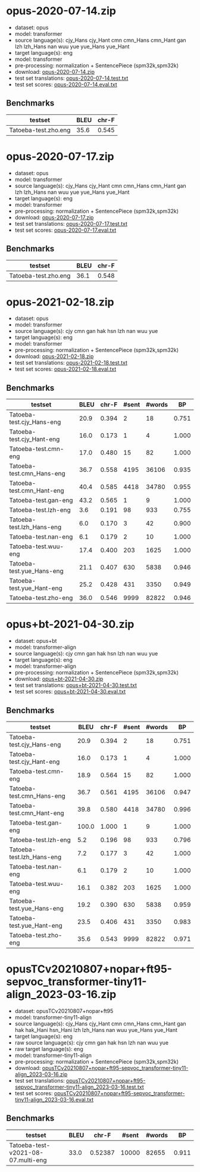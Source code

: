 # opus-2020-07-14.zip

* dataset: opus
* model: transformer
* source language(s): cjy_Hans cjy_Hant cmn cmn_Hans cmn_Hant gan lzh lzh_Hans nan wuu yue yue_Hans yue_Hant
* target language(s): eng
* model: transformer
* pre-processing: normalization + SentencePiece (spm32k,spm32k)
* download: [opus-2020-07-14.zip](https://object.pouta.csc.fi/Tatoeba-MT-models/zho-eng/opus-2020-07-14.zip)
* test set translations: [opus-2020-07-14.test.txt](https://object.pouta.csc.fi/Tatoeba-MT-models/zho-eng/opus-2020-07-14.test.txt)
* test set scores: [opus-2020-07-14.eval.txt](https://object.pouta.csc.fi/Tatoeba-MT-models/zho-eng/opus-2020-07-14.eval.txt)

## Benchmarks

| testset               | BLEU  | chr-F |
|-----------------------|-------|-------|
| Tatoeba-test.zho.eng 	| 35.6 	| 0.545 |








# opus-2020-07-17.zip

* dataset: opus
* model: transformer
* source language(s): cjy_Hans cjy_Hant cmn cmn_Hans cmn_Hant gan lzh lzh_Hans nan wuu yue yue_Hans yue_Hant
* target language(s): eng
* model: transformer
* pre-processing: normalization + SentencePiece (spm32k,spm32k)
* download: [opus-2020-07-17.zip](https://object.pouta.csc.fi/Tatoeba-MT-models/zho-eng/opus-2020-07-17.zip)
* test set translations: [opus-2020-07-17.test.txt](https://object.pouta.csc.fi/Tatoeba-MT-models/zho-eng/opus-2020-07-17.test.txt)
* test set scores: [opus-2020-07-17.eval.txt](https://object.pouta.csc.fi/Tatoeba-MT-models/zho-eng/opus-2020-07-17.eval.txt)

## Benchmarks

| testset               | BLEU  | chr-F |
|-----------------------|-------|-------|
| Tatoeba-test.zho.eng 	| 36.1 	| 0.548 |








# opus-2021-02-18.zip

* dataset: opus
* model: transformer
* source language(s): cjy cmn gan hak hsn lzh nan wuu yue
* target language(s): eng
* model: transformer
* pre-processing: normalization + SentencePiece (spm32k,spm32k)
* download: [opus-2021-02-18.zip](https://object.pouta.csc.fi/Tatoeba-MT-models/zho-eng/opus-2021-02-18.zip)
* test set translations: [opus-2021-02-18.test.txt](https://object.pouta.csc.fi/Tatoeba-MT-models/zho-eng/opus-2021-02-18.test.txt)
* test set scores: [opus-2021-02-18.eval.txt](https://object.pouta.csc.fi/Tatoeba-MT-models/zho-eng/opus-2021-02-18.eval.txt)

## Benchmarks

| testset | BLEU  | chr-F | #sent | #words | BP |
|---------|-------|-------|-------|--------|----|
| Tatoeba-test.cjy_Hans-eng 	| 20.9 	| 0.394 	| 2 	| 18 	| 0.751 |
| Tatoeba-test.cjy_Hant-eng 	| 16.0 	| 0.173 	| 1 	| 4 	| 1.000 |
| Tatoeba-test.cmn-eng 	| 17.0 	| 0.480 	| 15 	| 82 	| 1.000 |
| Tatoeba-test.cmn_Hans-eng 	| 36.7 	| 0.558 	| 4195 	| 36106 	| 0.935 |
| Tatoeba-test.cmn_Hant-eng 	| 40.4 	| 0.585 	| 4418 	| 34780 	| 0.955 |
| Tatoeba-test.gan-eng 	| 43.2 	| 0.565 	| 1 	| 9 	| 1.000 |
| Tatoeba-test.lzh-eng 	| 3.6 	| 0.191 	| 98 	| 933 	| 0.755 |
| Tatoeba-test.lzh_Hans-eng 	| 6.0 	| 0.170 	| 3 	| 42 	| 0.900 |
| Tatoeba-test.nan-eng 	| 6.1 	| 0.179 	| 2 	| 10 	| 1.000 |
| Tatoeba-test.wuu-eng 	| 17.4 	| 0.400 	| 203 	| 1625 	| 1.000 |
| Tatoeba-test.yue_Hans-eng 	| 21.1 	| 0.407 	| 630 	| 5838 	| 0.946 |
| Tatoeba-test.yue_Hant-eng 	| 25.2 	| 0.428 	| 431 	| 3350 	| 0.949 |
| Tatoeba-test.zho-eng 	| 36.0 	| 0.546 	| 9999 	| 82822 	| 0.946 |



# opus+bt-2021-04-30.zip

* dataset: opus+bt
* model: transformer-align
* source language(s): cjy cmn gan hak hsn lzh nan wuu yue
* target language(s): eng
* model: transformer-align
* pre-processing: normalization + SentencePiece (spm32k,spm32k)
* download: [opus+bt-2021-04-30.zip](https://object.pouta.csc.fi/Tatoeba-MT-models/zho-eng/opus+bt-2021-04-30.zip)
* test set translations: [opus+bt-2021-04-30.test.txt](https://object.pouta.csc.fi/Tatoeba-MT-models/zho-eng/opus+bt-2021-04-30.test.txt)
* test set scores: [opus+bt-2021-04-30.eval.txt](https://object.pouta.csc.fi/Tatoeba-MT-models/zho-eng/opus+bt-2021-04-30.eval.txt)

## Benchmarks

| testset | BLEU  | chr-F | #sent | #words | BP |
|---------|-------|-------|-------|--------|----|
| Tatoeba-test.cjy_Hans-eng 	| 20.9 	| 0.394 	| 2 	| 18 	| 0.751 |
| Tatoeba-test.cjy_Hant-eng 	| 16.0 	| 0.173 	| 1 	| 4 	| 1.000 |
| Tatoeba-test.cmn-eng 	| 18.9 	| 0.564 	| 15 	| 82 	| 1.000 |
| Tatoeba-test.cmn_Hans-eng 	| 36.7 	| 0.561 	| 4195 	| 36106 	| 0.947 |
| Tatoeba-test.cmn_Hant-eng 	| 39.8 	| 0.580 	| 4418 	| 34780 	| 0.996 |
| Tatoeba-test.gan-eng 	| 100.0 	| 1.000 	| 1 	| 9 	| 1.000 |
| Tatoeba-test.lzh-eng 	| 5.2 	| 0.196 	| 98 	| 933 	| 0.796 |
| Tatoeba-test.lzh_Hans-eng 	| 7.2 	| 0.177 	| 3 	| 42 	| 1.000 |
| Tatoeba-test.nan-eng 	| 6.1 	| 0.179 	| 2 	| 10 	| 1.000 |
| Tatoeba-test.wuu-eng 	| 16.1 	| 0.382 	| 203 	| 1625 	| 1.000 |
| Tatoeba-test.yue_Hans-eng 	| 19.2 	| 0.390 	| 630 	| 5838 	| 0.959 |
| Tatoeba-test.yue_Hant-eng 	| 23.5 	| 0.406 	| 431 	| 3350 	| 0.983 |
| Tatoeba-test.zho-eng 	| 35.6 	| 0.543 	| 9999 	| 82822 	| 0.971 |


# opusTCv20210807+nopar+ft95-sepvoc_transformer-tiny11-align_2023-03-16.zip

* dataset: opusTCv20210807+nopar+ft95
* model: transformer-tiny11-align
* source language(s): cjy_Hans cjy_Hant cmn cmn_Hans cmn_Hant gan hak hak_Hani hsn_Hani lzh lzh_Hans nan wuu yue_Hans yue_Hant
* target language(s): eng
* raw source language(s): cjy cmn gan hak hsn lzh nan wuu yue
* raw target language(s): eng
* model: transformer-tiny11-align
* pre-processing: normalization + SentencePiece (spm32k,spm32k)
* download: [opusTCv20210807+nopar+ft95-sepvoc_transformer-tiny11-align_2023-03-16.zip](https://object.pouta.csc.fi/Tatoeba-MT-models/zho-eng/opusTCv20210807+nopar+ft95-sepvoc_transformer-tiny11-align_2023-03-16.zip)
* test set translations: [opusTCv20210807+nopar+ft95-sepvoc_transformer-tiny11-align_2023-03-16.test.txt](https://object.pouta.csc.fi/Tatoeba-MT-models/zho-eng/opusTCv20210807+nopar+ft95-sepvoc_transformer-tiny11-align_2023-03-16.test.txt)
* test set scores: [opusTCv20210807+nopar+ft95-sepvoc_transformer-tiny11-align_2023-03-16.eval.txt](https://object.pouta.csc.fi/Tatoeba-MT-models/zho-eng/opusTCv20210807+nopar+ft95-sepvoc_transformer-tiny11-align_2023-03-16.eval.txt)

## Benchmarks

| testset | BLEU  | chr-F | #sent | #words | BP |
|---------|-------|-------|-------|--------|----|
| Tatoeba-test-v2021-08-07.multi-eng 	| 33.0 	| 0.52387 	| 10000 	| 82655 	| 0.911 |

